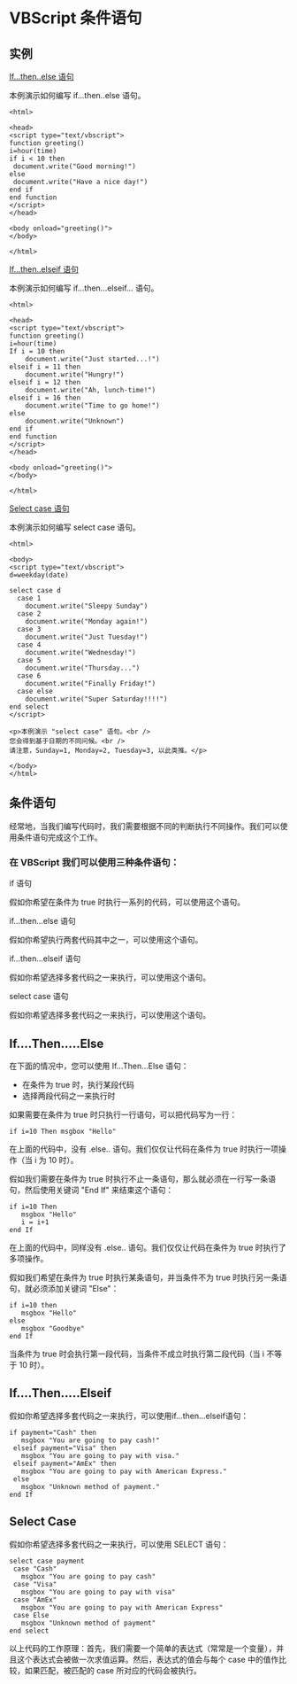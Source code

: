 # VBScript 条件语句

## 实例

[If...then..else 语句](/tiy/t.asp?f=vbst_ifthen)

本例演示如何编写 if...then..else 语句。

```
<html>

<head>
<script type="text/vbscript">
function greeting()
i=hour(time)
if i < 10 then
 document.write("Good morning!")
else
 document.write("Have a nice day!")
end if
end function
</script>
</head>

<body onload="greeting()">
</body>

</html>

```

[If...then..elseif 语句](/tiy/t.asp?f=vbst_elseif)

本例演示如何编写 if...then...elseif... 语句。

```
<html>

<head>
<script type="text/vbscript">
function greeting()
i=hour(time)
If i = 10 then
	document.write("Just started...!")
elseif i = 11 then
	document.write("Hungry!")
elseif i = 12 then
	document.write("Ah, lunch-time!")
elseif i = 16 then
	document.write("Time to go home!")
else
	document.write("Unknown")
end if
end function
</script>
</head>

<body onload="greeting()">
</body>

</html>

```

[Select case 语句](/tiy/t.asp?f=vbst_selectcase)

本例演示如何编写 select case 语句。

```
<html>

<body>
<script type="text/vbscript">
d=weekday(date)

select case d
  case 1
    document.write("Sleepy Sunday")
  case 2
    document.write("Monday again!")
  case 3
    document.write("Just Tuesday!")
  case 4
    document.write("Wednesday!")
  case 5
    document.write("Thursday...")
  case 6
    document.write("Finally Friday!")
  case else
    document.write("Super Saturday!!!!")
end select
</script>

<p>本例演示 "select case" 语句。<br />
您会得到基于日期的不同问候。<br />
请注意，Sunday=1, Monday=2, Tuesday=3, 以此类推。</p>

</body>
</html>

```

## 条件语句

经常地，当我们编写代码时，我们需要根据不同的判断执行不同操作。我们可以使用条件语句完成这个工作。

### 在 VBScript 我们可以使用三种条件语句：

if 语句

假如你希望在条件为 true 时执行一系列的代码，可以使用这个语句。

if...then...else 语句

假如你希望执行两套代码其中之一，可以使用这个语句。

if...then...elseif 语句

假如你希望选择多套代码之一来执行，可以使用这个语句。

select case 语句

假如你希望选择多套代码之一来执行，可以使用这个语句。

## If....Then.....Else

在下面的情况中，您可以使用 If...Then...Else 语句：

*   在条件为 true 时，执行某段代码
*   选择两段代码之一来执行时

如果需要在条件为 true 时只执行一行语句，可以把代码写为一行：

```
if i=10 Then msgbox "Hello"
```

在上面的代码中，没有 .else.. 语句。我们仅仅让代码在条件为 true 时执行一项操作（当 i 为 10 时）。

假如我们需要在条件为 true 时执行不止一条语句，那么就必须在一行写一条语句，然后使用关键词 "End If" 来结束这个语句：

```
if i=10 Then
   msgbox "Hello"
   i = i+1
end If

```

在上面的代码中，同样没有 .else.. 语句。我们仅仅让代码在条件为 true 时执行了多项操作。

假如我们希望在条件为 true 时执行某条语句，并当条件不为 true 时执行另一条语句，就必须添加关键词 "Else"：

```
if i=10 then
   msgbox "Hello"
else
   msgbox "Goodbye"
end If
```

当条件为 true 时会执行第一段代码，当条件不成立时执行第二段代码（当 i 不等于 10 时）。

## If....Then.....Elseif

假如你希望选择多套代码之一来执行，可以使用if...then...elseif语句：

```
if payment="Cash" then
   msgbox "You are going to pay cash!"
 elseif payment="Visa" then
   msgbox "You are going to pay with visa."
 elseif payment="AmEx" then
   msgbox "You are going to pay with American Express."
 else
   msgbox "Unknown method of payment."
end If
```

## Select Case

假如你希望选择多套代码之一来执行，可以使用 SELECT 语句：

```
select case payment
 case "Cash"
   msgbox "You are going to pay cash"
 case "Visa"
   msgbox "You are going to pay with visa"
 case "AmEx"
   msgbox "You are going to pay with American Express"
 case Else
   msgbox "Unknown method of payment"
end select
```

以上代码的工作原理：首先，我们需要一个简单的表达式（常常是一个变量），并且这个表达式会被做一次求值运算。然后，表达式的值会与每个 case 中的值作比较，如果匹配，被匹配的 case 所对应的代码会被执行。

